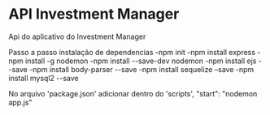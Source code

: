 # API Investment Manager
Api do aplicativo do Investment Manager

Passo a passo instalação de dependencias
-npm init
-npm install express
-npm install -g nodemon
-npm install --save-dev nodemon
-npm install ejs --save
-npm install body-parser --save
-npm install sequelize –save
-npm install mysql2 --save

No arquivo 'package.json' adicionar dentro do 'scripts', "start": "nodemon app.js"